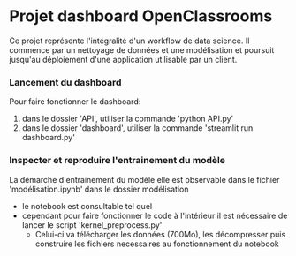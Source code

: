 # Projet dashboard OpenClassrooms

Ce projet représente l'intégralité d'un workflow de data science.
Il commence par un nettoyage de données et une modélisation et poursuit jusqu'au déploiement d'une application utilisable par un client.


### Lancement du dashboard

Pour faire fonctionner le dashboard:
  1. dans le dossier 'API', utiliser la commande 'python API.py'
  2. dans le dossier  'dashboard', utiliser la commande 'streamlit run dashboard.py'

### Inspecter et reproduire l'entrainement du modèle

La démarche d'entrainement du modèle elle est observable dans le fichier 'modélisation.ipynb' dans le dossier modélisation
  - le notebook est consultable tel quel
  - cependant pour faire fonctionner le code à l'intérieur il est nécessaire de lancer le script 'kernel_preprocess.py'
    - Celui-ci va télécharger les données (700Mo), les décompresser puis construire les fichiers necessaires au fonctionnement du notebook
